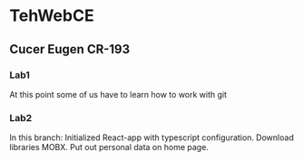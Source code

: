 # TehWebCE

## Cucer Eugen CR-193

### Lab1
At this point some of us have to learn how to work with git

### Lab2
In this branch:
Initialized React-app with typescript configuration.
Download libraries MOBX.
Put out personal data on home page.
